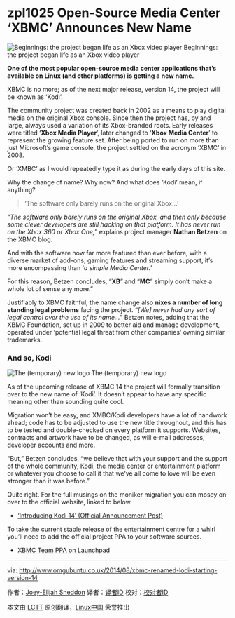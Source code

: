 zpl1025
Open-Source Media Center ‘XBMC’ Announces New Name
================================================================================
![Beginnings: the project began life as an Xbox video player](http://www.omgubuntu.co.uk/wp-content/uploads/2014/06/89ee51bbc7feb9d64b00913bdfe703c4.png)
Beginnings: the project began life as an Xbox video player

**One of the most popular open-source media center applications that’s available on Linux (and other platforms) is getting a new name.**

XBMC is no more; as of the next major release, version 14, the project will be known as ‘Kodi’.

The community project was created back in 2002 as a means to play digital media on the original Xbox console. Since then the project has, by and large, always used a variation of its Xbox-branded roots. Early releases were titled ‘**Xbox Media Player**’, later changed to ‘**Xbox Media Center**’ to represent the growing feature set. After being ported to run on more than just Microsoft’s game console, the project settled on the acronym ‘XBMC’ in 2008.

Or ‘XMBC’ as I would repeatedly type it as during the early days of this site.

Why the change of name? Why now? And what does ‘Kodi’ mean, if anything?

> ‘The software only barely runs on the original Xbox…’

“*The software only barely runs on the original Xbox, and then only because some clever developers are still hacking on that platform. It has never run on the Xbox 360 or Xbox One,*” explains project manager **Nathan Betzen** on the XBMC blog.

And with the software now far more featured than ever before, with a diverse market of add-ons, gaming features and streaming support, it’s more encompassing than ‘*a simple Media Center.*’

For this reason, Betzen concludes, “**XB**” and “**MC**” simply don’t make a whole lot of sense any more.”

Justifiably to XBMC faithful, the name change also **nixes a number of long standing legal problems** facing the project. “*[We] never had any sort of legal control over the use of its name…*” Betzen notes, adding that the XBMC Foundation, set up in 2009 to better aid and manage development, operated under ‘potential legal threat from other companies’ owning similar trademarks.

### And so, Kodi ###

![The (temporary) new logo](http://www.omgubuntu.co.uk/wp-content/uploads/2014/08/kodi-logo.jpg)
The (temporary) new logo

As of the upcoming release of XBMC 14 the project will formally transition over to the new name of ‘Kodi’. It doesn’t appear to have any specific meaning other than sounding quite cool.

Migration won’t be easy, and XMBC/Kodi developers have a lot of handwork ahead; code has to be adjusted to use the new title throughout, and this has to be tested and double-checked on every platform it supports. Websites, contracts and artwork have to be changed, as will e-mail addresses, developer accounts and more.

“But,” Betzen concludes, “we believe that with your support and the support of the whole community, Kodi, the media center or entertainment platform or whatever you choose to call it that we’ve all come to love will be even stronger than it was before.”

Quite right.  For the full musings on the moniker migration you can mosey on over to the official website, linked to below.

- [‘Introducing Kodi 14′ (Official Announcement Post)][1]

To take the current stable release of the entertainment centre for a whirl you’ll need to add the official project PPA to your software sources.

- [XBMC Team PPA on Launchpad][2]

--------------------------------------------------------------------------------

via: http://www.omgubuntu.co.uk/2014/08/xbmc-renamed-lodi-starting-version-14

作者：[Joey-Elijah Sneddon][a]
译者：[译者ID](https://github.com/译者ID)
校对：[校对者ID](https://github.com/校对者ID)

本文由 [LCTT](https://github.com/LCTT/TranslateProject) 原创翻译，[Linux中国](http://linux.cn/) 荣誉推出

[a]:https://plus.google.com/117485690627814051450/?rel=author
[1]:http://xbmc.org/introducing-kodi-14/
[2]:https://launchpad.net/~team-xbmc/+archive/ppa
